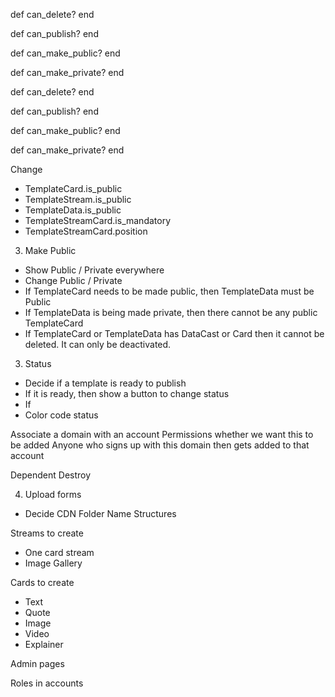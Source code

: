 def can_delete?
end

def can_publish?
end

def can_make_public?
end

def can_make_private?
end

def can_delete?
end

def can_publish?
end

def can_make_public?
end

def can_make_private?
end

Change
- TemplateCard.is_public
- TemplateStream.is_public
- TemplateData.is_public
- TemplateStreamCard.is_mandatory
- TemplateStreamCard.position

3. Make Public
- Show Public / Private everywhere
- Change Public / Private
- If TemplateCard needs to be made public, then TemplateData must be Public
- If TemplateData is being made private, then there cannot be any public TemplateCard
- If TemplateCard or TemplateData has DataCast or Card then it cannot be deleted. It can only be deactivated.

3. Status
- Decide if a template is ready to publish
- If it is ready, then show a button to change status
- If
- Color code status

Associate a domain with an account
Permissions whether we want this to be added
Anyone who signs up with this domain then gets added to that account

Dependent Destroy

4. Upload forms
- Decide CDN Folder Name Structures

Streams to create
- One card stream
- Image Gallery

Cards to create
- Text
- Quote
- Image
- Video
- Explainer

Admin pages

Roles in accounts